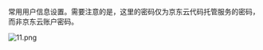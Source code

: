 常用用户信息设置。需要注意的是，这里的密码仅为京东云代码托管服务的密码，而非京东云账户密码。

![11.png](https://img1.jcloudcs.com/cms/2cde621b-3971-475d-b4c0-3f50b6f9788b20180906114821.png)
